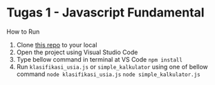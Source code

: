 # Tugas 1 - Javascript Fundamental

How to Run

 1. Clone [this repo](https://github.com/hanifrazin/cao-js-fundamental) to your local
 2. Open the project using Visual Studio Code
 3. Type bellow command in terminal at VS Code
	 `npm install`
 4. Run `klasifikasi_usia.js` or `simple_kalkulator` using one of bellow command
	 `node klasifikasi_usia.js`
	 `node simple_kalkulator.js`